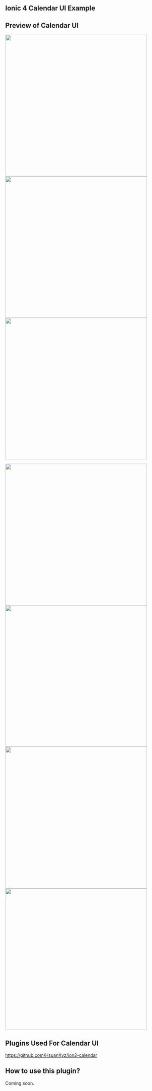 ## Ionic 4 Calendar UI Example


## Preview of Calendar UI
<p>
<img src="https://github.com/bharathirajatut/ionic4/blob/master/ionic4-calendar-ui-example1/screenshots/sc4.png" height="450px">
<img src="https://github.com/bharathirajatut/ionic4/blob/master/ionic4-calendar-ui-example1/screenshots/sc5.png" height="450px">
<img src="https://github.com/bharathirajatut/ionic4/blob/master/ionic4-calendar-ui-example1/screenshots/sc6.png" height="450px">
</p>

<p>
<img src="https://github.com/bharathirajatut/ionic4/blob/master/ionic4-calendar-ui-example1/screenshots/sc1.png" height="450px">
<img src="https://github.com/bharathirajatut/ionic4/blob/master/ionic4-calendar-ui-example1/screenshots/sc2.png" height="450px">
<img src="https://github.com/bharathirajatut/ionic4/blob/master/ionic4-calendar-ui-example1/screenshots/sc3.png" height="450px">
<img src="https://github.com/bharathirajatut/ionic4/blob/master/ionic4-calendar-ui-example1/screenshots/sc7.png" height="450px">

</ap>

## Plugins Used For Calendar UI

https://github.com/HsuanXyz/ion2-calendar

## How to use this plugin?

Coming soon.

